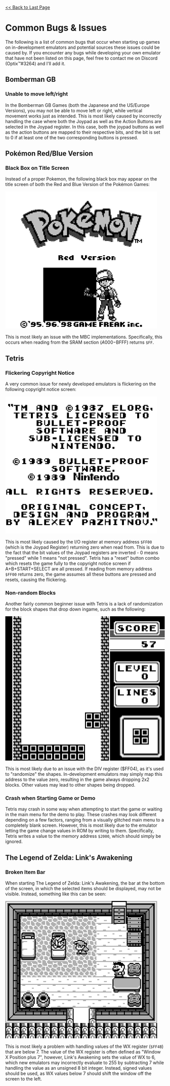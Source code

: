 [<< Back to Last Page](../)

# Common Bugs & Issues

The following is a list of common bugs that occur when starting up games on in-development emulators and potential sources these issues could be caused by. If you encounter any bugs while developing your own emulator that have not been listed on this page, feel free to contact me on Discord (Optix™#3264) and I'll add it.

## Bomberman GB

### Unable to move left/right

In the Bomberman GB Games (both the Japanese and the US/Europe Versions), you may not be able to move left or right, while vertical movement works just as intended. This is most likely caused by incorrectly handling the case where both the Joypad as well as the Action Buttons are selected in the Joypad register. In this case, both the joypad buttons as well as the action buttons are mapped to their respective bits, and the bit is set to 0 if at least one of the two corresponding buttons is pressed.

## Pokémon Red/Blue Version

### Black Box on Title Screen

Instead of a proper Pokemon, the following black box may appear on the title screen of both the Red and Blue Version of the Pokémon Games:

![pokemon_black_box](./pokemon_black_box.png)

This is most likely an issue with the MBC implementations. Specifically, this occurs when reading from the SRAM section ($A000-$BFFF) returns `$FF`.

## Tetris

### Flickering Copyright Notice

A very common issue for newly developed emulators is flickering on the following copyright notice screen:

![Tetris Copyright Screen](./tetris_title.png)

This is most likely caused by the I/O register at memory address `$FF00` (which is the Joypad Register) returning zero when read from. This is due to the fact that the bit values of the Joypad registers are inverted - 0 means "pressed" while 1 means "not pressed". Tetris has a "reset" button combo which resets the game fully to the copyright notice screen if A+B+START+SELECT are all pressed. If reading from memory address `$FF00` returns zero, the game assumes all these buttons are pressed and resets, causing the flickering.

### Non-random Blocks

Another fairly common beginner issue with Tetris is a lack of randomization for the block shapes that drop down ingame, such as the following:

![tetris_badrng](./tetris_badrng.png)

This is most likely due to an issue with the DIV register ($FF04), as it's used to "randomize" the shapes. In-development emulators may simply map this address to the value zero, resulting in the game always dropping 2x2 blocks. Other values may lead to other shapes being dropped.

### Crash when Starting Game or Demo

Tetris may crash in some way when attempting to start the game or waiting in the main menu for the demo to play. These crashes may look different depending on a few factors, ranging from a visually glitched main menu to a completely blank screen. However, this is most likely due to the emulator letting the game change values in ROM by writing to them. Specifically, Tetris writes a value to the memory address `$2000`, which should simply be ignored.

## The Legend of Zelda: Link's Awakening

### Broken Item Bar

When starting The Legend of Zelda: Link's Awakening, the bar at the bottom of the screen, in which the selected items should be displayed, may not be visible. Instead, something like this can be seen:

![zelda_links_awakening_window](./zelda_links_awakening_window.png)

This is most likely a problem with handling values of the WX register (`$FF4B`) that are below 7. The value of the WX register is often defined as "Window X Position plus 7", however, Link's Awakening sets the value of WX to 6, which new emulators may incorrectly evaluate to 255 by subtracting 7 while handling the value as an unsigned 8 bit integer. Instead, signed values should be used, as WX values below 7 should shift the window off the screen to the left.
